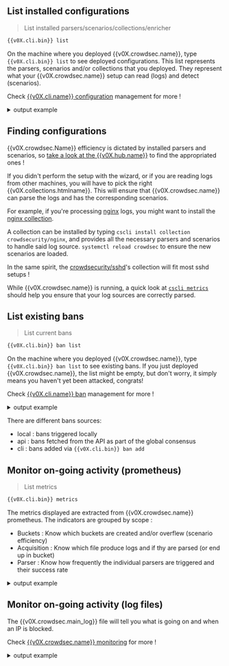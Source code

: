 
## List installed configurations

> List installed parsers/scenarios/collections/enricher

```bash
{{v0X.cli.bin}} list
```

On the machine where you deployed {{v0X.crowdsec.name}}, type `{{v0X.cli.bin}} list` to see deployed configurations.
This list represents the parsers, scenarios and/or collections that you deployed. They represent what your {{v0X.crowdsec.name}} setup can read (logs) and detect (scenarios).

Check [{{v0X.cli.name}} configuration](/Crowdsec/v0/guide/cscli/) management for more !

<details>
  <summary>output example</summary>
```bash
bui@sd:~$ {{v0X.cli.bin}}  list
INFO[0000] Loaded 9 collecs, 14 parsers, 12 scenarios, 1 post-overflow parsers 
INFO[0000] PARSERS:                                     
--------------------------------------------------------------------------------------------------------------------
 NAME                       📦 STATUS    VERSION  LOCAL PATH                                                        
--------------------------------------------------------------------------------------------------------------------
 crowdsec/nginx-logs        ✔️  enabled  0.3      /etc/crowdsec/config/parsers/s01-parse/nginx-logs.yaml        
 crowdsec/sshd-logs         ✔️  enabled  0.3      /etc/crowdsec/config/parsers/s01-parse/sshd-logs.yaml         
 crowdsec/syslog-logs       ✔️  enabled  0.4      /etc/crowdsec/config/parsers/s00-raw/syslog-logs.yaml         
 crowdsec/whitelists        ✔️  enabled  0.4      /etc/crowdsec/config/parsers/s02-enrich/whitelists.yaml       
 crowdsec/dateparse-enrich  ✔️  enabled  0.4      /etc/crowdsec/config/parsers/s02-enrich/dateparse-enrich.yaml 
 crowdsec/iptables-logs     ✔️  enabled  0.3      /etc/crowdsec/config/parsers/s01-parse/iptables-logs.yaml     
 crowdsec/naxsi-logs        ✔️  enabled  0.4      /etc/crowdsec/config/parsers/s02-enrich/naxsi-logs.yaml       
 crowdsec/http-logs         ✔️  enabled  0.4      /etc/crowdsec/config/parsers/s02-enrich/http-logs.yaml        
 crowdsec/geoip-enrich      ✔️  enabled  0.4      /etc/crowdsec/config/parsers/s02-enrich/geoip-enrich.yaml     
--------------------------------------------------------------------------------------------------------------------
INFO[0000] SCENARIOS:                                   
-----------------------------------------------------------------------------------------------------------------------------
 NAME                                📦 STATUS    VERSION  LOCAL PATH                                                        
-----------------------------------------------------------------------------------------------------------------------------
 crowdsec/http-crawl-non_statics     ✔️  enabled  0.4      /etc/crowdsec/config/scenarios/http-crawl-non_statics.yaml    
 crowdsec/iptables-scan-multi_ports  ✔️  enabled  0.4      /etc/crowdsec/config/scenarios/iptables-scan-multi_ports.yaml 
 crowdsec/http-scan-uniques_404      ✔️  enabled  0.4      /etc/crowdsec/config/scenarios/http-scan-uniques_404.yaml     
 crowdsec/ssh-bf                     ✔️  enabled  0.8      /etc/crowdsec/config/scenarios/ssh-bf.yaml                    
-----------------------------------------------------------------------------------------------------------------------------
INFO[0000] COLLECTIONS:                                 
-------------------------------------------------------------------------------------------------------------------
 NAME                          📦 STATUS    VERSION  LOCAL PATH                                                    
-------------------------------------------------------------------------------------------------------------------
 crowdsec/base-http-scenarios  ✔️  enabled  0.1      /etc/crowdsec/config/collections/base-http-scenarios.yaml 
 crowdsec/iptables             ✔️  enabled  0.2      /etc/crowdsec/config/collections/iptables.yaml            
 crowdsec/nginx                ✔️  enabled  0.2      /etc/crowdsec/config/collections/nginx.yaml               
 crowdsec/sshd                 ✔️  enabled  0.2      /etc/crowdsec/config/collections/sshd.yaml                
 crowdsec/linux                ✔️  enabled  0.2      /etc/crowdsec/config/collections/linux.yaml               
-------------------------------------------------------------------------------------------------------------------
INFO[0000] POSTOVERFLOWS:                               
--------------------------------------
 NAME  📦 STATUS  VERSION  LOCAL PATH 
--------------------------------------
--------------------------------------
```
</details>




## Finding configurations

{{v0X.crowdsec.Name}} efficiency is dictated by installed parsers and scenarios, so [take a look at the {{v0X.hub.name}}]({{v0X.hub.url}}) to find the appropriated ones !

If you didn't perform the setup with the wizard, or if you are reading logs from other machines, you will have to pick the right {{v0X.collections.htmlname}}. This will ensure that {{v0X.crowdsec.name}} can parse the logs and has the corresponding scenarios.

For example, if you're processing [nginx](http://nginx.org) logs, you might want to install the [nginx collection](https://hub.crowdsec.net/author/crowdsecurity/collections/nginx).

A collection can be installed by typing `cscli install collection crowdsecurity/nginx`, and provides all the necessary parsers and scenarios to handle said log source. `systemctl reload crowdsec` to ensure the new scenarios are loaded.

In the same spirit, the [crowdsecurity/sshd](https://hub.crowdsec.net/author/crowdsecurity/collections/sshd)'s collection will fit most sshd setups !

While {{v0X.crowdsec.name}} is running, a quick look at [`cscli metrics`](/Crowdsec/v0/observability/command_line/) should help you ensure that your log sources are correctly parsed.


## List existing bans

> List current bans

```bash
{{v0X.cli.bin}} ban list
```


On the machine where you deployed {{v0X.crowdsec.name}}, type `{{v0X.cli.bin}} ban list` to see existing bans.
If you just deployed {{v0X.crowdsec.name}}, the list might be empty, but don't worry, it simply means you haven't yet been attacked, congrats!

Check [{{v0X.cli.name}} ban](/Crowdsec/v0/cheat_sheets/ban-mgmt/) management for more !


<details>
  <summary>output example</summary>
```bash
bui@sd:~$ {{v0X.cli.bin}} ban list
7 local decisions:
+--------+----------------+--------------------------------+------+--------+---------+--------------------------------+--------+------------+
| SOURCE |       IP       |             REASON             | BANS | ACTION | COUNTRY |               AS               | EVENTS | EXPIRATION |
+--------+----------------+--------------------------------+------+--------+---------+--------------------------------+--------+------------+
| local  | 103.218.xxx.xx | crowdsecurity/ssh-bf           |    4 | ban    | HK      | 59077 Shanghai UCloud          |     24 | 3h28m24s   |
|        |                |                                |      |        |         | Information Technology Company |        |            |
|        |                |                                |      |        |         | Limited                        |        |            |
| local  | 176.174.x.xx   | crowdsecurity/ssh-bf           |   11 | ban    | FR      | 5410 Bouygues Telecom SA       |     66 | 2h48m6s    |
| local  | 37.49.xxx.xxx  | crowdsecurity/ssh-bf           |    4 | ban    | NL      |                             0  |     37 | 2h16m35s   |
| local  | 37.49.xxx.xx   | crowdsecurity/ssh-bf_user-enum |    5 | ban    | NL      |                             0  |     59 | 2h16m21s   |
| local  | 92.246.xx.xxx  | crowdsecurity/ssh-bf_user-enum |    2 | ban    |         |                             0  |     12 | 1h42m2s    |
| local  | 23.237.x.xx    | crowdsecurity/ssh-bf           |    8 | ban    | US      | 174 Cogent Communications      |     48 | 1h7m48s    |
| local  | 185.153.xxx.xx | crowdsecurity/ssh-bf_user-enum |   59 | ban    | MD      | 49877 RM Engineering LLC       |    449 | 12m54s     |
+--------+----------------+--------------------------------+------+--------+---------+--------------------------------+--------+------------+
And 64 records from API, 32 distinct AS, 19 distinct countries
```
</details>

There are different bans sources:

  - local : bans triggered locally 
  - api : bans fetched from the API as part of the global consensus
  - cli : bans added via `{{v0X.cli.bin}} ban add`

## Monitor on-going activity (prometheus)

> List metrics

```bash
{{v0X.cli.bin}} metrics
```

The metrics displayed are extracted from {{v0X.crowdsec.name}} prometheus.
The indicators are grouped by scope :

 - Buckets : Know which buckets are created and/or overflew (scenario efficiency)
 - Acquisition : Know which file produce logs and if thy are parsed (or end up in bucket)
 - Parser : Know how frequently the individual parsers are triggered and their success rate

<details>
  <summary>output example</summary>

```bash
bui@sd:~$ {{v0X.cli.bin}}  metrics
INFO[0000] Buckets Metrics:                             
+---------------------------------+-----------+--------------+--------+---------+
|             BUCKET              | OVERFLOWS | INSTANTIATED | POURED | EXPIRED |
+---------------------------------+-----------+--------------+--------+---------+
| crowdsec/http-scan-uniques_404  |        69 |           77 |    424 |       8 |
| crowdsec/ssh-bf                 |         4 |           23 |     53 |      18 |
| crowdsec/ssh-bf_user-enum       | -         |           21 |     23 |      20 |
| crowdsec/http-crawl-non_statics |         9 |           14 |    425 |       5 |
+---------------------------------+-----------+--------------+--------+---------+
INFO[0000] Acquisition Metrics:                         
+------------------------------------------+------------+--------------+----------------+------------------------+
|                  SOURCE                  | LINES READ | LINES PARSED | LINES UNPARSED | LINES POURED TO BUCKET |
+------------------------------------------+------------+--------------+----------------+------------------------+
| /var/log/nginx/error.log                 |        496 |          496 | -              | -                      |
| /var/log/nginx/http.access.log  |        472 |          465 |              7 |                    847 |
| /var/log/nginx/https.access.log |          1 |            1 | -              |                      2 |
| /var/log/auth.log                        |        357 |           53 |            304 |                     76 |
| /var/log/kern.log                        |       2292 | -            |           2292 | -                      |
| /var/log/syslog                          |       2358 | -            |           2358 | -                      |
+------------------------------------------+------------+--------------+----------------+------------------------+
INFO[0000] Parser Metrics:                              
+---------------------------+------+--------+----------+
|          PARSERS          | HITS | PARSED | UNPARSED |
+---------------------------+------+--------+----------+
| crowdsec/syslog-logs      | 5007 |   5007 |        0 |
| crowdsec/whitelists       | 1015 |   1015 |        0 |
| crowdsec/dateparse-enrich | 1015 |   1015 |        0 |
| crowdsec/geoip-enrich     |  519 |    519 |        0 |
| crowdsec/http-logs        |  962 |    427 |      535 |
| crowdsec/nginx-logs       |  973 |    962 |       11 |
| crowdsec/non-syslog       |  969 |    969 |        0 |
| crowdsec/sshd-logs        |  350 |     53 |      297 |
+---------------------------+------+--------+----------+

```

</details>

## Monitor on-going activity (log files)

The {{v0X.crowdsec.main_log}} file will tell you what is going on and when an IP is blocked.

Check [{{v0X.crowdsec.name}} monitoring](/Crowdsec/v0/observability/overview/) for more !


<details>
  <summary>output example</summary>


```bash
bui@sd:~$ tail -f /var/log/crowdsec-agent.log 
time="14-04-2020 16:06:21" level=warning msg="40 existing LeakyRoutine"
time="14-04-2020 16:14:07" level=warning msg="1.2.3.4 triggered a 4h0m0s ip ban remediation for [crowdsec/ssh-bf]" bucket_id=throbbing-forest event_time="2020-04-14 16:14:07.215101505 +0200 CEST m=+359659.646220115" scenario=crowdsec/ssh-bf source_ip=1.2.3.4
time="14-04-2020 16:15:52" level=info msg="api push signal: token renewed. Pushing signals"
time="14-04-2020 16:15:53" level=info msg="api push signal: pushed 1 signals successfully"
time="14-04-2020 16:21:10" level=warning msg="18 existing LeakyRoutine"
time="14-04-2020 16:30:01" level=info msg="Flushed 1 expired entries from Ban Application"
time="14-04-2020 16:33:23" level=warning msg="33 existing LeakyRoutine"
time="14-04-2020 16:35:58" level=info msg="Flushed 1 expired entries from Ban Application"

```

</details>
